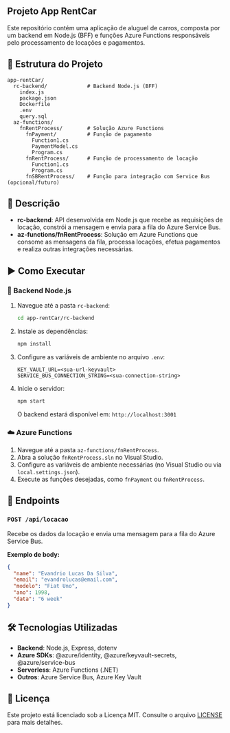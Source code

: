 ## Projeto App RentCar

Este repositório contém uma aplicação de aluguel de carros, composta por um backend em Node.js (BFF) e funções Azure Functions responsáveis pelo processamento de locações e pagamentos.

## 📁 Estrutura do Projeto

```
app-rentCar/
  rc-backend/             # Backend Node.js (BFF)
    index.js
    package.json
    Dockerfile
    .env
    query.sql
  az-functions/
    fnRentProcess/        # Solução Azure Functions
      fnPayment/          # Função de pagamento
        Function1.cs
        PaymentModel.cs
        Program.cs
      fnRentProcess/      # Função de processamento de locação
        Function1.cs
        Program.cs
      fnSBRentProcess/    # Função para integração com Service Bus (opcional/futuro)
```

## 📌 Descrição

* **rc-backend**: API desenvolvida em Node.js que recebe as requisições de locação, constrói a mensagem e envia para a fila do Azure Service Bus.
* **az-functions/fnRentProcess**: Solução em Azure Functions que consome as mensagens da fila, processa locações, efetua pagamentos e realiza outras integrações necessárias.

## ▶️ Como Executar

### 🔧 Backend Node.js

1. Navegue até a pasta `rc-backend`:

   ```sh
   cd app-rentCar/rc-backend
   ```

2. Instale as dependências:

   ```sh
   npm install
   ```

3. Configure as variáveis de ambiente no arquivo `.env`:

   ```env
   KEY_VAULT_URL=<sua-url-keyvault>
   SERVICE_BUS_CONNECTION_STRING=<sua-connection-string>
   ```

4. Inicie o servidor:

   ```sh
   npm start
   ```

   O backend estará disponível em: `http://localhost:3001`

### ☁️ Azure Functions

1. Navegue até a pasta `az-functions/fnRentProcess`.
2. Abra a solução `fnRentProcess.sln` no Visual Studio.
3. Configure as variáveis de ambiente necessárias (no Visual Studio ou via `local.settings.json`).
4. Execute as funções desejadas, como `fnPayment` ou `fnRentProcess`.

## 🔗 Endpoints

### `POST /api/locacao`

Recebe os dados da locação e envia uma mensagem para a fila do Azure Service Bus.

**Exemplo de body:**

```json
{
  "name": "Evandrio Lucas Da Silva",
  "email": "evandrolucas@email.com",
  "modelo": "Fiat Uno",
  "ano": 1998,
  "data": "6 week"
}
```

## 🛠️ Tecnologias Utilizadas

* **Backend**: Node.js, Express, dotenv
* **Azure SDKs**: @azure/identity, @azure/keyvault-secrets, @azure/service-bus
* **Serverless**: Azure Functions (.NET)
* **Outros**: Azure Service Bus, Azure Key Vault

## 📄 Licença

Este projeto está licenciado sob a Licença MIT. Consulte o arquivo [LICENSE](./LICENSE) para mais detalhes.
